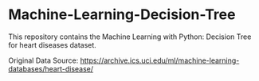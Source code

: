 # Machine-Learning-Decision-Tree
This repository contains the Machine Learning with Python: Decision Tree for heart diseases dataset.

Original Data Source: https://archive.ics.uci.edu/ml/machine-learning-databases/heart-disease/
